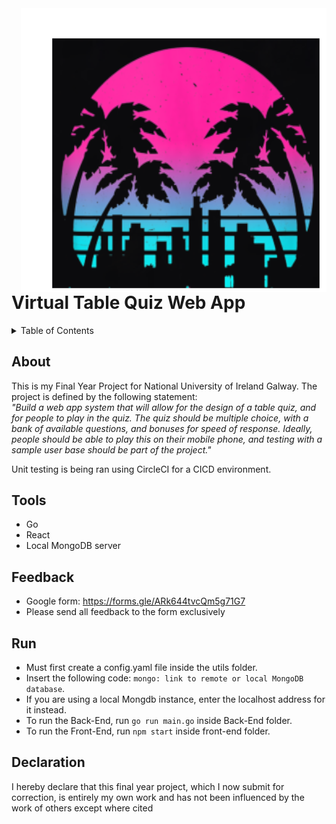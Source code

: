 <img src="front-end/src/img/logo.png" align="right" />

# Virtual Table Quiz Web App

<!-- TABLE OF CONTENTS -->
<details>
  <summary>Table of Contents</summary>
  <ol>
    <li>
      <a href="#about">About</a>
    </li>
    <li>
       <a href="#tools">Tools</a>
    </li>
    <li>
       <a href="#feedback">Feedback</a>
    </li>
    <li>
       <a href="#run">Run</a>
    </li>
    <li>
       <a href="#declaration">Declaration</a>
    </li>
  </ol>
</details>

<!-- ABOUT -->
## About
This is my Final Year Project for National University of Ireland Galway. The project is defined by the following statement:<br>
*"Build a web app system that will allow for the design of a table quiz, and for people to play in the quiz. The quiz should
be multiple choice, with a bank of available questions, and bonuses for speed of response. Ideally, people should be able
to play this on their mobile phone, and testing with a sample user base should be part of the project."* <br>

Unit testing is being ran using CircleCI for a CICD environment.

<!-- TOOLS -->
## Tools
- Go
- React
- Local MongoDB server

<!-- FEEDBACK -->
## Feedback
- Google form: https://forms.gle/ARk644tvcQm5g71G7
- Please send all feedback to the form exclusively

<!-- RUN -->
## Run
- Must first create a config.yaml file inside the utils folder.
- Insert the following code: ```mongo: link to remote or local MongoDB database```.
- If you are using a local Mongdb instance, enter the localhost address for it instead.
- To run the Back-End, run ```go run main.go``` inside Back-End folder.
- To run the Front-End, run ```npm start``` inside front-end folder.

<!-- DECLARATION -->
## Declaration
I hereby declare that this final year project, which I now submit for correction, is entirely my own
work and has not been influenced by the work of others except where cited
